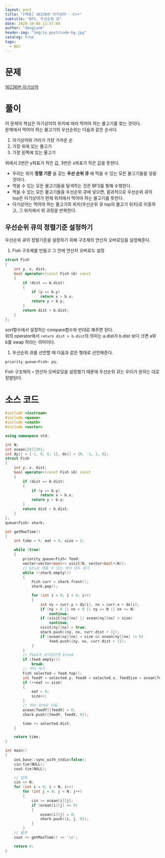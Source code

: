 ```yaml
---
layout: post
title: "[백준] 16236번 아기상어 - C++"
subtitle: "BFS, 우선순위 큐"
date: 2020-10-08 13:57:00
author: "dongjune"
header-img: "img/in_post/code-bg.jpg"
catalog: true
tags:
  - BOJ
---
```


# 문제

[16236번 아기상어](https://www.acmicpc.net/problem/16236)

# 풀이

이 문제의 핵심은 아기상어의 위치에 따라 먹어야 하는 물고기를 찾는 것이다.  
문제에서 먹어야 하는 물고기의 우선순위는 다음과 같은 순서다.

1. 아기상어와 거리가 가장 가까운 순
2. 가장 위에 있는 물고기
3. 가장 왼쪽에 있는 물고기

위에서 2번은 y좌표가 작은 값, 3번은 x좌표가 작은 값을 뜻한다.

- 우리는 위의 **정렬 기준** 을 갖는 **우선 순위 큐** 에 먹을 수 있는 모든 물고기들을 넣을 것이다.
- 먹을 수 있는 모든 물고기들을 탐색하는 것은 BFS를 통해 수행한다.
- 먹을 수 있는 모든 물고기들을 우선순위 큐에 넣으면, 결과적으로 우선순위 큐의 top은 아기상어가 현재 위치에서 먹어야 하는 물고기를 뜻한다.
- 아기상어는 먹어야 하는 물고기의 위치(우선순위 큐 top의 물고기 위치)로 이동하고, 그 위치에서 위 과정을 반복한다.

## 우선순위 큐의 정렬기준 설정하기

우선순위 큐의 정렬기준을 설정하기 위해 구조체의 연산자 오버로딩을 설정해준다.

1. Fish 구조체를 만들고 그 안에 연산자 오버로드 설정

```c++
struct Fish
{
    int y, x, dist;
    bool operator<(const Fish &b) const
    {
        if (dist == b.dist)
        {
            if (y == b.y)
                return x > b.x;
            return y > b.y;
        }
        return dist > b.dist;
    }
};
```

sort함수에서 설정하는 compare함수와 반대로 해주면 된다.  
위의 operator에서 ```return dist > b.dist```의 의미는 a.dist가 b.dist 보다 크면 a와 b를 swap 하라는 의미이다.  

1. 우선순위 큐를 선언할 때 다음과 같은 형태로 선언해준다.

```c++
priority_queue<Fish> pq;
```
Fish 구조체의 ```<``` 연산자 오버로딩을 설정했기 때문에 우선순위 큐는 우리가 원하는 대로 정렬된다.

# 소스 코드

```c++
#include <iostream>
#include <queue>
#include <cmath>
#include <vector>

using namespace std;

int N;
int ocean[20][20];
int dy[] = {-1, 0, 0, 1}, dx[] = {0, -1, 1, 0};
struct Fish
{
    int y, x, dist;
    bool operator<(const Fish &b) const
    {
        if (dist == b.dist)
        {
            if (y == b.y)
                return x > b.x;
            return y > b.y;
        }
        return dist > b.dist;
    }
};
queue<Fish> shark;

int getMaxTime()
{
    int time = 0, eat = 0, size = 2;

    while (true)
    {
        priority_queue<Fish> feed;
        vector<vector<bool>> visit(N, vector<bool>(N));
        // bfs로 먹을 수 있는 먹이 모두 찾기
        while (!shark.empty())
        {
            Fish curr = shark.front();
            shark.pop();

            for (int i = 0; i < 4; i++)
            {
                int ny = curr.y + dy[i], nx = curr.x + dx[i];
                if (ny < 0 || nx < 0 || ny >= N || nx >= N)
                    continue;
                if (visit[ny][nx] || ocean[ny][nx] > size)
                    continue;
                visit[ny][nx] = true;
                shark.push({ny, nx, curr.dist + 1});
                if (ocean[ny][nx] < size && ocean[ny][nx] != 0)
                    feed.push({ny, nx, curr.dist + 1});
            }
        }
        // feed가 비어있으면 break
        if (feed.empty())
            break;
        // 먹이 먹기
        Fish selected = feed.top();
        int feedY = selected.y, feedX = selected.x, feedSize = ocean[feedY][feedX];
        if (++eat == size)
        {
            eat = 0;
            size++;
        }
        // 먹이 위치로 이동
        ocean[feedY][feedX] = 0;
        shark.push({feedY, feedX, 0});

        time += selected.dist;
    }

    return time;
}

int main()
{
    ios_base::sync_with_stdio(false);
    cin.tie(NULL);
    cout.tie(NULL);

    // 입력
    cin >> N;
    for (int i = 0; i < N; i++)
        for (int j = 0; j < N; j++)
        {
            cin >> ocean[i][j];
            if (ocean[i][j] == 9)
            {
                ocean[i][j] = 0;
                shark.push({i, j, 0});
            }
        }
    // 출력
    cout << getMaxTime() << '\n';

    return 0;
}
```

